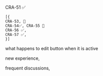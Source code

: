


CRA-51 ✅
```
[{ 
CRA-53, 🚧
CRA-54✅, CRA-55 🚧
CRA-56 ✅,
CRA-57 ✅,
}]
```
what happens to edit button when it is active



new experience, 

frequent discussions,



